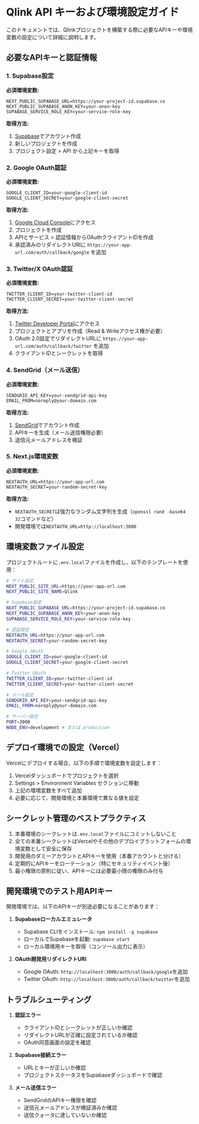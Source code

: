 # Qlink API キーおよび環境設定ガイド

このドキュメントでは、Qlinkプロジェクトを構築する際に必要なAPIキーや環境変数の設定について詳細に説明します。

## 必要なAPIキーと認証情報

### 1. Supabase設定

**必須環境変数:**
```
NEXT_PUBLIC_SUPABASE_URL=https://your-project-id.supabase.co
NEXT_PUBLIC_SUPABASE_ANON_KEY=your-anon-key
SUPABASE_SERVICE_ROLE_KEY=your-service-role-key
```

**取得方法:**
1. [Supabase](https://supabase.com/)でアカウント作成
2. 新しいプロジェクトを作成
3. プロジェクト設定 > API から上記キーを取得

### 2. Google OAuth認証

**必須環境変数:**
```
GOOGLE_CLIENT_ID=your-google-client-id
GOOGLE_CLIENT_SECRET=your-google-client-secret
```

**取得方法:**
1. [Google Cloud Console](https://console.cloud.google.com/)にアクセス
2. プロジェクトを作成
3. APIとサービス > 認証情報からOAuthクライアントIDを作成
4. 承認済みのリダイレクトURIに `https://your-app-url.com/auth/callback/google` を追加

### 3. Twitter/X OAuth認証

**必須環境変数:**
```
TWITTER_CLIENT_ID=your-twitter-client-id
TWITTER_CLIENT_SECRET=your-twitter-client-secret
```

**取得方法:**
1. [Twitter Developer Portal](https://developer.twitter.com/en/portal/dashboard)にアクセス
2. プロジェクトとアプリを作成（Read & Writeアクセス権が必要）
3. OAuth 2.0設定でリダイレクトURLに `https://your-app-url.com/auth/callback/twitter` を追加
4. クライアントIDとシークレットを取得

### 4. SendGrid（メール送信）

**必須環境変数:**
```
SENDGRID_API_KEY=your-sendgrid-api-key
EMAIL_FROM=noreply@your-domain.com
```

**取得方法:**
1. [SendGrid](https://sendgrid.com/)でアカウント作成
2. APIキーを生成（メール送信権限必要）
3. 送信元メールアドレスを検証

### 5. Next.js環境変数

**必須環境変数:**
```
NEXTAUTH_URL=https://your-app-url.com
NEXTAUTH_SECRET=your-random-secret-key
```

**取得方法:**
- `NEXTAUTH_SECRET`は強力なランダム文字列を生成（`openssl rand -base64 32`コマンドなど）
- 開発環境では`NEXTAUTH_URL=http://localhost:3000`

## 環境変数ファイル設定

プロジェクトルートに`.env.local`ファイルを作成し、以下のテンプレートを使用：

```bash
# サイト設定
NEXT_PUBLIC_SITE_URL=https://your-app-url.com
NEXT_PUBLIC_SITE_NAME=Qlink

# Supabase設定
NEXT_PUBLIC_SUPABASE_URL=https://your-project-id.supabase.co
NEXT_PUBLIC_SUPABASE_ANON_KEY=your-anon-key
SUPABASE_SERVICE_ROLE_KEY=your-service-role-key

# 認証設定
NEXTAUTH_URL=https://your-app-url.com
NEXTAUTH_SECRET=your-random-secret-key

# Google OAuth
GOOGLE_CLIENT_ID=your-google-client-id
GOOGLE_CLIENT_SECRET=your-google-client-secret

# Twitter OAuth
TWITTER_CLIENT_ID=your-twitter-client-id
TWITTER_CLIENT_SECRET=your-twitter-client-secret

# メール設定
SENDGRID_API_KEY=your-sendgrid-api-key
EMAIL_FROM=noreply@your-domain.com

# サーバー設定
PORT=3000
NODE_ENV=development # または production
```

## デプロイ環境での設定（Vercel）

Vercelにデプロイする場合、以下の手順で環境変数を設定します：

1. Vercelダッシュボードでプロジェクトを選択
2. Settings > Environment Variables セクションに移動
3. 上記の環境変数をすべて追加
4. 必要に応じて、開発環境と本番環境で異なる値を設定

## シークレット管理のベストプラクティス

1. 本番環境のシークレットは`.env.local`ファイルにコミットしないこと
2. 全ての本番シークレットはVercelやその他のデプロイプラットフォームの環境変数として安全に保存
3. 開発用のダミーアカウントとAPIキーを使用（本番アカウントと分ける）
4. 定期的にAPIキーをローテーション（特にセキュリティイベント後）
5. 最小権限の原則に従い、APIキーには必要最小限の権限のみ付与

## 開発環境でのテスト用APIキー

開発環境では、以下のAPIキーが別途必要になることがあります：

1. **Supabaseローカルエミュレータ**
   - Supabase CLIをインストール: `npm install -g supabase`
   - ローカルでSupabaseを起動: `supabase start`
   - ローカル環境用キーを取得（コンソール出力に表示）

2. **OAuth開発用リダイレクトURI**
   - Google OAuth: `http://localhost:3000/auth/callback/google`を追加
   - Twitter OAuth: `http://localhost:3000/auth/callback/twitter`を追加

## トラブルシューティング

1. **認証エラー**
   - クライアントIDとシークレットが正しいか確認
   - リダイレクトURLが正確に設定されているか確認
   - OAuth同意画面の設定を確認

2. **Supabase接続エラー**
   - URLとキーが正しいか確認
   - プロジェクトステータスをSupabaseダッシュボードで確認

3. **メール送信エラー**
   - SendGridのAPIキー権限を確認
   - 送信元メールアドレスが検証済みか確認
   - 送信クォータに達していないか確認